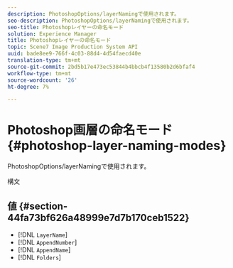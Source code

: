 ```yaml
---
description: PhotoshopOptions/layerNamingで使用されます。
seo-description: PhotoshopOptions/layerNamingで使用されます。
seo-title: Photoshopレイヤーの命名モード
solution: Experience Manager
title: Photoshopレイヤーの命名モード
topic: Scene7 Image Production System API
uuid: bade8ee9-766f-4c03-88d4-4d54faecd40e
translation-type: tm+mt
source-git-commit: 2bd5b17e473ec53844b4bbcb4f13580b2d6bfaf4
workflow-type: tm+mt
source-wordcount: '26'
ht-degree: 7%

---
```



# Photoshop画層の命名モード{#photoshop-layer-naming-modes}

PhotoshopOptions/layerNamingで使用されます。

構文

## 値 {#section-44fa73bf626a48999e7d7b170ceb1522}

* [!DNL `LayerName`]
* [!DNL `AppendNumber`]
* [!DNL `AppendName`]
* [!DNL `Folders`]

